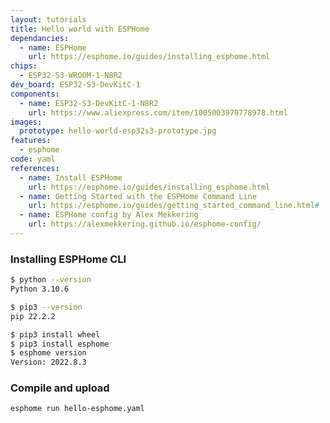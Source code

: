 ```yaml
---
layout: tutorials
title: Hello world with ESPHome
dependancies:
  - name: ESPHome
    url: https://esphome.io/guides/installing_esphome.html
chips:
  - ESP32-S3-WROOM-1-N8R2
dev_board: ESP32-S3-DevKitC-1
components:
  - name: ESP32-S3-DevKitC-1-N8R2
    url: https://www.aliexpress.com/item/1005003979778978.html
images:
  prototype: hello-world-esp32s3-prototype.jpg
features:
  - esphome
code: yaml
references:
  - name: Install ESPHome
    url: https://esphome.io/guides/installing_esphome.html
  - name: Getting Started with the ESPHome Command Line
    url: https://esphome.io/guides/getting_started_command_line.html#
  - name: ESPHome config by Alex Mekkering
    url: https://alexmekkering.github.io/esphome-config/
---
```


### Installing ESPHome CLI

```sh
$ python --version
Python 3.10.6

$ pip3 --version
pip 22.2.2

$ pip3 install wheel
$ pip3 install esphome
$ esphome version
Version: 2022.8.3
```

### Compile and upload

```sh
esphome run hello-esphome.yaml
```
